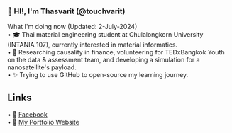 ### 👋 HI!, I'm Thasvarit (@touchvarit)   

What I'm doing now (Updated: 2-July-2024)  
•  🎓 Thai material engineering student at Chulalongkorn University (INTANIA 107), currently interested in material informatics.  
•  🧪 Researching causality in finance, volunteering for TEDxBangkok Youth on the data & assessment team, and developing a simulation for a nanosatellite's payload.  
•  ✨ Trying to use GitHub to open-source my learning journey.

## Links 
• 🌱 [Facebook](https://www.facebook.com/profile.php?id=61555217410615)  
• 📁 [My Portfolio Website](https://touchvarit.com/)
